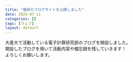 ```yaml
---
title: "電研のブログサイトを公開しました"
date: 2025-07-11
categories: []
tags: [ウェブ]
layout: default
---
```

大産大で活動している電子計算研究部のブログを開設しました。<br />
開設したブログを用いて活動内容や備忘録を残していきます！<br />
よろしくお願いします。
